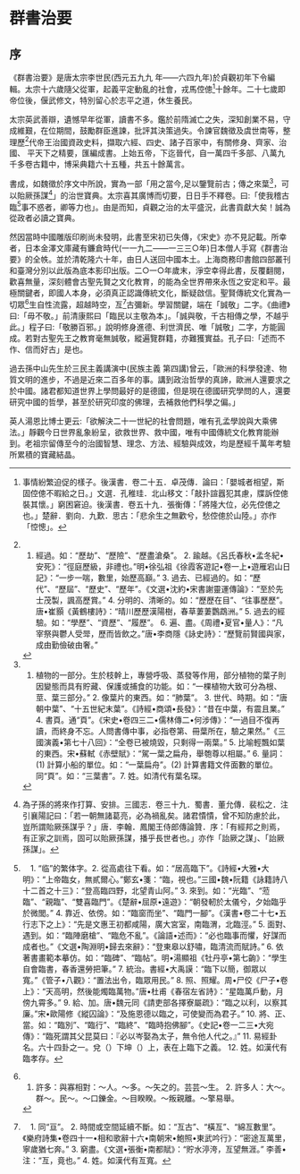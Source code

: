# 群書治要
## 序


《群書治要》是唐太宗李世民(西元五九九 年——六四九年)於貞觀初年下令編輯。太宗十六歲隨父從軍，起義平定動亂的社會，戎馬倥傯[^倥傯]十餘年。二十七歲即帝位後，偃武修文，特別留心於志平之道，休生養民。

太宗英武善辯，遺憾早年從軍，讀書不多。鑑於前隋滅亡之失，深知創業不易，守成維艱，在位期間，鼓勵群臣進諫，批評其決策過失。令諫官魏徵及虞世南等，整理歷[^歷]代帝王治國資政史料，擷取六經、四史、諸子百家中，有關修身、齊家、治國、 平天下之精要，匯編成書。上始五帝，下迄晉代，自一萬四千多部、八萬九千多卷古籍中，博采典籍六十五種，共五十餘萬言。

書成，如魏徵於序文中所說，實為一部「用之當今,足以鑒覽前古；傳之來葉[^葉]，可以貽厥孫謀[^貽厥孫謀]」的治世寶典。太宗喜其廣博而切要，日日手不釋卷。曰:「使我稽古臨[^臨]事不惑者，卿等力也」。由是而知，貞觀之治的太平盛況，此書貢獻大矣！誠為從政者必讀之寶典。

然因當時中國雕版印刷尚未發明，此書至宋初已失傳，《宋史》亦不見記載。所幸者，日本金澤文庫藏有鐮倉時代(一一九二——一三三○年)日本僧人手寫《群書治要》的全帙。並於清乾隆六十年，由日人送回中國本土。上海商務印書館四部叢刊和臺灣分別以此版為底本影印出版。二○一○年歲末，淨空幸得此書，反覆翻閱，歡喜無量，深刻體會古聖先賢之文化教育，的能為全世界帶來永恆之安定和平。最極關鍵者，即國人本身，必須真正認識傳統文化，斷疑啟信。聖賢傳統文化實為一切眾[^眾]生自性流露，超越時空，亙[^亙]古彌新。學習關鍵，端在「誠敬」二字。《曲禮》曰:「毋不敬。」前清康熙曰「臨民以主敬為本」。「誠與敬，千古相傳之學，不越乎此。」程子曰:「敬勝百邪。」說明修身進德、利世濟民、唯「誠敬」二字，方能圓成。若對古聖先王之教育毫無誠敬，縱遍覽群籍，亦難獲實益。孔子曰:「述而不作、信而好古」是也。

過去孫中山先生於三民主義講演中(民族主義 第四講)曾云，「歐洲的科學發達、物質文明的進步，不過是近來二百多年的事。講到政治哲學的真諦，歐洲人還要求之於中國。諸君都知道世界上學問最好的是德國，但是現在德國研究學問的人，還要研究中國的哲學，甚至於研究印度的佛理，去補救他們科學之偏。」

英人湯恩比博士更云:「欲解決二十一世紀的社會問題，唯有孔孟學說與大乘佛法。」靜觀今日世界亂象紛呈，欲救世界、救中國，唯有中國傳統文化教育能辦到。老祖宗留傳至今的治國智慧、理念、方法、經驗與成效，均是歷經千萬年考驗所累積的寶藏結晶。

[^倥傯]: 事情紛繁迫促的樣子。後漢書．卷二十五．卓茂傳．論曰：「嬰城者相望，斯固倥傯不暇給之日。」文選．孔稚珪．北山移文：「敲扑諠囂犯其慮，牒訴倥傯裝其懷。」窮困窘迫。後漢書．卷五十九．張衡傳：「將隆大位，必先倥傯之也。」楚辭．劉向．九歎．思古：「悲余生之無歡兮，愁倥傯於山陸。」亦作「悾憁」。

[^歷]: 1. 經過。如：“歷劫”、“歷險”、“歷盡滄桑”。 2. 踰越。《呂氏春秋•孟冬紀•安死》：“徑庭歷級，非禮也。”明•徐弘祖《徐霞客遊記•卷一上•遊雁宕山日記》：“一步一喘，數里，始歷高巔。” 3. 過去、已經過的。如：“歷代”、“歷屆”、“歷史”、“歷年”。《文選•沈約•宋書謝靈運傳論》：“至於先士茂製，諷高歷賞。” 4. 分明的、清晰的。如：“歷歷在目”、“往事歷歷”。唐•崔顥《黃鶴樓詩》：“晴川歷歷漢陽樹，春草萋萋鸚鵡洲。” 5. 過去的經驗。如：“學歷”、“資歷”、“履歷”。 6. 遍、盡。《周禮•夏官•量人》：“凡宰祭與鬱人受斝，歷而皆飲之。”唐•李商隱《詠史詩》：“歷覽前賢國與家，成由勤儉破由奢。”

[^葉]: 1. 植物的一部分。生於枝幹上，專營呼吸、蒸發等作用，部分植物的葉子則因變態而具有貯藏、保護或捕食的功能。如：“一棵植物大致可分為根、莖、葉三部分。” 2. 像葉片的東西。如：“肺葉”。 3. 世代、時期。如：“唐朝中葉”、“十五世紀末葉”。《詩經•商頌•長發》：“昔在中葉，有震且業。” 4. 書頁。通“頁”。《宋史•卷四三二•儒林傳二•何涉傳》：“一過目不復再讀，而終身不忘。人問書傳中事，必指卷第、冊葉所在，驗之果然。”《三國演義•第七十八回》：“全卷已被燒毀，只剩得一兩葉。” 5. 比喻輕飄如葉的東西。宋•蘇軾《赤壁賦》：“駕一葉之扁舟，舉匏尊以相屬。” 6. 量詞：(1) 計算小船的單位。如：“一葉扁舟”。(2) 計算書籍文件面數的單位。同“頁”。如：“三葉書”。7. 姓。如清代有葉名琛。

[^貽厥孫謀]: 為子孫的將來作打算、安排。三國志．卷三十九．蜀書．董允傳．裴松之．注引襄陽記曰：「若一朝無諸葛亮，必為禍亂矣。諸君憒憒，曾不知防慮於此，豈所謂貽厥孫謀乎？」唐．李翰．鳳閣王侍郎傳論贊．序：「有經邦之則焉，有正家之訓焉，固可以貽厥孫謀，播乎長世者也。」亦作「詒厥之謀」、「詒厥孫謀」。

[^臨]:　1. “临”的繁体字。2. 從高處往下看。如：“居高臨下”。《詩經•大雅•大明》：“上帝臨女，無貳爾心。”鄭玄•箋：“臨，視也。”三國•魏•阮籍《詠籍詩八十二首之十三》：“登高臨四野，北望青山阿。” 3. 來到。如：“光臨”、“蒞臨”、“親臨”、“雙喜臨門”。《楚辭•屈原•遠遊》：“朝發軔於太儀兮，夕始臨乎於微閭。” 4. 靠近、依傍。如：“臨窗而坐”、“臨門一腳”。《漢書•卷二十七•五行志下之上》：“先是文惠王初都咸陽，廣大宮室，南臨渭，北臨涇。” 5. 面對、遇到。如：“臨陣磨槍”、“臨危不亂”。《論語•述而》：“必也臨事而懼，好謀而成者也。”《文選•陶淵明•歸去來辭》：“登東皋以舒嘯，臨清流而賦詩。” 6. 依著書畫範本摹仿。如：“臨碑”、“臨帖”。明•湯顯祖《牡丹亭•第七齣》：“學生自會臨書，春香還勞把筆。” 7. 統治。書經•大禹謨：“臨下以簡，御眾以寬。”《管子•八觀》：“置法出令，臨眾用民。” 8. 照、照耀。周•尸佼《尸子•卷上》：“天高明，然後能燭臨萬物。”唐•杜甫《春宿左省詩》：“星臨萬戶動，月傍九霄多。” 9. 給、加。唐•魏元同《請吏部各擇寮屬疏》：“臨之以利，以察其廉。”宋•歐陽修《縱囚論》：“及施恩德以臨之，可使變而為君子。” 10. 將、正、當。如：“臨別”、“臨行”、“臨終”、“臨時抱佛腳”。《史記•卷一二三•大宛傳》：“臨死謂其父昆莫曰：『必以岑娶為太子，無令他人代之。』” 11. 易經卦名。六十四卦之一。兌（）下坤（）上，表在上臨下之義。 12. 姓。如漢代有臨孝存。

[^眾]: 1. 許多：與寡相對：～人。～多。～矢之的。芸芸～生。 2. 許多人：大～。群～。民～。～口鑠金。～目睽睽。～叛親離。～擎易舉。

[^亙]: 　1. 同“亘”。 2. 時間或空間延續不斷。如：“亙古”、“橫亙”、“綿亙數里”。《樂府詩集•卷四十一•相和歌辭十六•南朝宋•鮑照•東武吟行》：“密途亙萬里，寧歲猶七奔。” 3. 窮盡。《文選•張衡•南都賦》：“貯水渟洿，亙望無涯。” 李善•注：“亙，竟也。” 4. 姓。如漢代有亙寬。